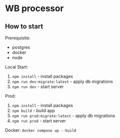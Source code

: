 # WB processor
## How to start

Prerequisite: 
- postgres
- docker
- node

Local Start:
1. `npm install` - install packages
2. `npm run dev:migrate:latest` - apply db migrations
3. `npm run dev` - start server

Prod: 
1. `npm install` - install packages
2. `npm build` - build app
3. `npm run prod:migrate:latest` - apply db migrations
4. `npm run prod` - start server

Docker:
`docker compose up --build`